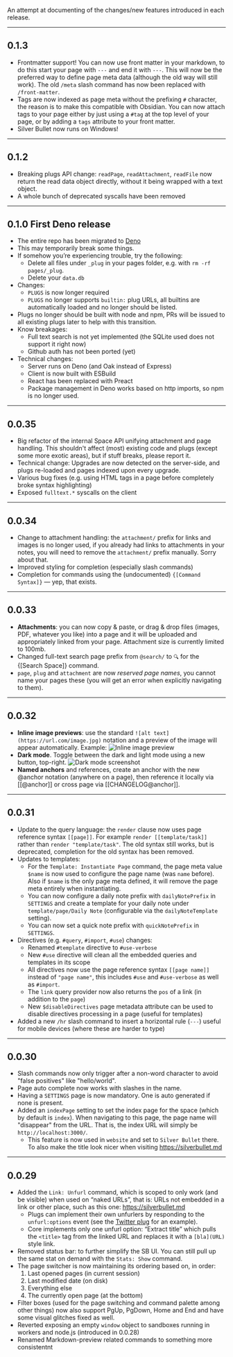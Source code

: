 An attempt at documenting of the changes/new features introduced in each
release.

---

## 0.1.3
* Frontmatter support! You can now use front matter in your markdown, to do this start your page with `---` and end it with `---`. This will now be the preferred way to define page meta data (although the old way will still work). The old `/meta` slash command has now been replaced with `/front-matter`.
* Tags are now indexed as page meta without the prefixing `#` character, the reason is to make this compatible with Obsidian. You can now attach tags to your page either by just using a `#tag` at the top level of your page, or by adding a `tags` attribute to your front matter.
* Silver Bullet now runs on Windows!

---

## 0.1.2

- Breaking plugs API change: `readPage`, `readAttachment`, `readFile` now return
  the read data object directly, without it being wrapped with a text object.
- A whole bunch of deprecated syscalls have been removed

---

## 0.1.0 First Deno release

- The entire repo has been migrated to [Deno](https://deno.land)
- This may temporarily break some things.
- If somehow you’re experiencing trouble, try the following:
  - Delete all files under `_plug` in your pages folder, e.g. with
    `rm -rf pages/_plug`.
  - Delete your `data.db`
- Changes:
  - `PLUGS` is now longer required
  - `PLUGS` no longer supports `builtin:` plug URLs, all builtins are
    automatically loaded and no longer should be listed.
- Plugs no longer should be built with node and npm, PRs will be issued to all
  existing plugs later to help with this transition.
- Know breakages:
  - Full text search is not yet implemented (the SQLite used does not support it
    right now)
  - Github auth has not been ported (yet)
- Technical changes:
  - Server runs on Deno (and Oak instead of Express)
  - Client is now built with ESBuild
  - React has been replaced with Preact
  - Package management in Deno works based on http imports, so npm is no longer
    used.

---

## 0.0.35

- Big refactor of the internal Space API unifying attachment and page handling.
  This shouldn't affect (most) existing code and plugs (except some more exotic
  areas), but if stuff breaks, please report it.
- Technical change: Upgrades are now detected on the server-side, and plugs
  re-loaded and pages indexed upon every upgrade.
- Various bug fixes (e.g. using HTML tags in a page before completely broke
  syntax highlighting)
- Exposed `fulltext.*` syscalls on the client

---

## 0.0.34

- Change to attachment handling: the `attachment/` prefix for links and images
  is no longer used, if you already had links to attachments in your notes, you
  will need to remove the `attachment/` prefix manually. Sorry about that.
- Improved styling for completion (especially slash commands)
- Completion for commands using the (undocumented) `{[Command Syntax]}` — yep,
  that exists.

---

## 0.0.33

- **Attachments**: you can now copy & paste, or drag & drop files (images, PDF,
  whatever you like) into a page and it will be uploaded and appropriately
  linked from your page. Attachment size is currently limited to 100mb.
- Changed full-text search page prefix from `@search/` to `🔍` for the {[Search
  Space]} command.
- `page`, `plug` and `attachment` are now _reserved page names_, you cannot name
  your pages these (you will get an error when explicitly navigating to them).

---

## 0.0.32

- **Inline image previews**: use the standard
  `![alt text](https://url.com/image.jpg)` notation and a preview of the image
  will appear automatically. Example:
  ![Inline image preview](https://user-images.githubusercontent.com/812886/186218876-6d8a4a71-af8b-4e9e-83eb-4ac89607a6b4.png)
- **Dark mode**. Toggle between the dark and light mode using a new button,
  top-right.
  ![Dark mode screenshot](https://user-images.githubusercontent.com/6335792/187000151-ba06ce55-ad27-494b-bfe9-6b19ef62145b.png)
- **Named anchors** and references, create an anchor with the new @anchor
  notation (anywhere on a page), then reference it locally via [[@anchor]] or
  cross page via [[CHANGELOG@anchor]].

---

## 0.0.31

- Update to the query language: the `render` clause now uses page reference
  syntax `[[page]]`. For example `render [[template/task]]` rather than
  `render "template/task"`. The old syntax still works, but is deprecated,
  completion for the old syntax has been removed.
- Updates to templates:
  - For the `Template: Instantiate Page` command, the page meta value `$name` is
    now used to configure the page name (was `name` before). Also if `$name` is
    the only page meta defined, it will remove the page meta entirely when
    instantiating.
  - You can now configure a daily note prefix with `dailyNotePrefix` in
    `SETTINGS` and create a template for your daily note under
    `template/page/Daily Note` (configurable via the `dailyNoteTemplate`
    setting).
  - You can now set a quick note prefix with `quickNotePrefix` in `SETTINGS`.
- Directives (e.g. `#query`, `#import`, `#use`) changes:
  - Renamed `#template` directive to `#use-verbose`
  - New `#use` directive will clean all the embedded queries and templates in
    its scope
  - All directives now use the page reference syntax `[[page name]]` instead of
    `"page name"`, this includes `#use` and `#use-verbose` as well as `#import`.
  - The `link` query provider now also returns the `pos` of a link (in addition
    to the `page`)
  - New `$disableDirectives` page metadata attribute can be used to disable
    directives processing in a page (useful for templates)
- Added a new `/hr` slash command to insert a horizontal rule (`---`) useful for
  mobile devices (where these are harder to type)

---

## 0.0.30

- Slash commands now only trigger after a non-word character to avoid "false
  positives" like "hello/world".
- Page auto complete now works with slashes in the name.
- Having a `SETTINGS` page is now mandatory. One is auto generated if none is
  present.
- Added an `indexPage` setting to set the index page for the space (which by
  default is `index`). When navigating to this page, the page name will
  "disappear" from the URL. That is, the index URL will simply be
  `http://localhost:3000/`.
  - This feature is now used in `website` and set to `Silver Bullet` there. To
    also make the title look nicer when visiting https://silverbullet.md

---

## 0.0.29

- Added the `Link: Unfurl` command, which is scoped to only work (and be
  visible) when used on “naked URLs”, that is: URLs not embedded in a link or
  other place, such as this one: https://silverbullet.md
  - Plugs can implement their own unfurlers by responding to the
    `unfurl:options` event (see the
    [Twitter plug](https://github.com/silverbulletmd/silverbullet-twitter) for
    an example).
  - Core implements only one unfurl option: “Extract title” which pulls the
    `<title>` tag from the linked URL and replaces it with a `[bla](URL)` style
    link.
- Removed status bar: to further simplify the SB UI. You can still pull up the
  same stat on demand with the `Stats: Show` command.
- The page switcher is now maintaining its ordering based on, in order:
  1. Last opened pages (in current session)
  2. Last modified date (on disk)
  3. Everything else
  4. The currently open page (at the bottom)
- Filter boxes (used for the page switching and command palette among other
  things) now also support PgUp, PgDown, Home and End and have some visual
  glitches fixed as well.
- Reverted exposing an empty `window` object to sandboxes running in workers and
  node.js (introduced in 0.0.28)
- Renamed Markdown-preview related commands to something more consistentnt
